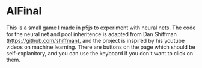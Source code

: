 # AIFinal
This is a small game I made in p5js to experiment with neural nets. The code for the neural net and pool inheritence is adapted from Dan Shiffman (https://github.com/shiffman), and the project is inspired by his youtube videos on machine learning. There are buttons on the page which should be self-explanitory, and you can use the keyboard if you don't want to click on them.